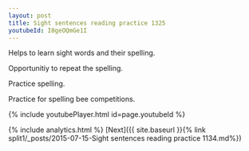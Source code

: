 ```yaml
---
layout: post
title: Sight sentences reading practice 1325
youtubeId: I0geOQmGe1I
---
```

 
 
Helps to learn sight words and their spelling.

Opportunitiy to repeat the spelling. 

Practice spelling. 
 
Practice for spelling bee competitions. 
 
{% include youtubePlayer.html id=page.youtubeId %}
 
 
{% include analytics.html %} 
[Next]({{ site.baseurl }}{% link  split1/_posts/2015-07-15-Sight sentences reading practice 1134.md%})
 
